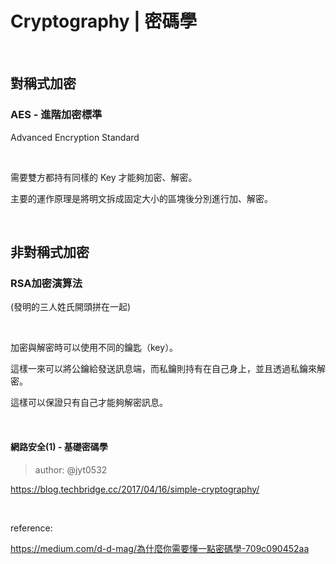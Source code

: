 # Cryptography | 密碼學

<br />

## 對稱式加密 

### AES - 進階加密標準

Advanced Encryption Standard

<br />

需要雙方都持有同樣的 Key 才能夠加密、解密。

主要的運作原理是將明文拆成固定大小的區塊後分別進行加、解密。

<br />

## 非對稱式加密 

### RSA加密演算法

(發明的三人姓氏開頭拼在一起)

<br />

加密與解密時可以使用不同的鑰匙（key）。

這樣一來可以將公鑰給發送訊息端，而私鑰則持有在自己身上，並且透過私鑰來解密。

這樣可以保證只有自己才能夠解密訊息。

<br />

#### 網路安全(1) - 基礎密碼學

> author: @jyt0532

https://blog.techbridge.cc/2017/04/16/simple-cryptography/

<br />

reference: 

https://medium.com/d-d-mag/為什麼你需要懂一點密碼學-709c090452aa
